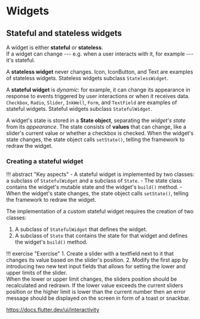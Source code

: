 # Widgets

## Stateful and stateless widgets

A widget is either **stateful** or **stateless**.  
If a widget can change --- e.g. when a user interacts with it, for example --- it's stateful.

A **stateless widget** never changes. Icon, IconButton, and Text are examples of stateless widgets. Stateless widgets subclass `StatelessWidget`.

A **stateful widget** is *dynamic*: for example, it can change its appearance in response to events triggered by user interactions or when it receives data. `Checkbox`, `Radio`, `Slider`, `InkWell`, `Form`, and `TextField` are examples of stateful widgets. Stateful widgets subclass `StatefulWidget`.

A widget's state is stored in a **State object**, separating the *widget's state* from its *appearance*. The state consists of **values** that can change, like a slider's current value or whether a checkbox is checked. When the widget's state changes, the state object calls `setState()`, telling the framework to redraw the widget.

### Creating a stateful widget

!!! abstract "Key aspects"
    - A stateful widget is implemented by two classes: a subclass of `StatefulWidget` and a subclass of `State`.
    - The state class contains the widget's mutable state and the widget's `build()` method.
    - When the widget's state changes, the state object calls `setState()`, telling the framework to redraw the widget.

The implementation of a custom stateful widget requires the creation of two classes:

1. A subclass of `StatefulWidget` that defines the widget.
2. A subclass of `State` that contains the state for that widget and defines the widget's `build()` method.



!!! exercise "Exercise"
    1. Create a slider with a textfield next to it that changes its value based on the slider's position.
    2. Modify the first app by introducing two new text input fields that allows for setting the lower and upper limits of the slider.  
    When the lower or upper limit changes, the sliders position should be recalculated and redrawn. If the lower value exceeds the current sliders position or the higher limit is lower than the current number then an error message should be displayed on the screen in form of a toast or snackbar.


https://docs.flutter.dev/ui/interactivity
